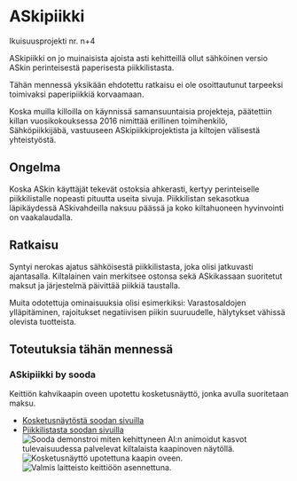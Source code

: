 # ASkipiikki
Ikuisuusprojekti nr. n+4

ASkipiikki on jo muinaisista ajoista asti kehitteillä ollut sähköinen versio ASkin perinteisestä paperisesta piikkilistasta.

Tähän mennessä yksikään ehdotettu ratkaisu ei ole osoittautunut tarpeeksi toimivaksi paperipiikkiä korvaamaan.

Koska muilla killoilla on käynnissä samansuuntaisia projekteja, päätettiin killan vuosikokouksessa 2016 nimittää erillinen toimihenkilö, Sähköpiikkijäbä, vastuuseen ASkipiikkiprojektista ja kiltojen välisestä yhteistyöstä.

## Ongelma
Koska ASkin käyttäjät tekevät ostoksia ahkerasti, kertyy perinteiselle piikkilistalle nopeasti pituutta useita sivuja. Piikkilistan sekasotkua läpikäydessä ASkivahdeilla naksuu päässä ja koko kiltahuoneen hyvinvointi on vaakalaudalla.

## Ratkaisu
Syntyi nerokas ajatus sähköisestä piikkilistasta, joka olisi jatkuvasti ajantasalla. Kiltalainen vain merkitsee ostonsa sekä ASkikassaan suoritetut maksut ja järjestelmä päivittää piikkiä taustalla.

Muita odotettuja ominaisuuksia olisi esimerkiksi: Varastosaldojen ylläpitäminen, rajoitukset negatiivisen piikin suuruudelle, hälytykset vähissä olevista tuotteista.

## Toteutuksia tähän mennessä

### ASkipiikki by sooda

Keittiön kahvikaapin oveen upotettu kosketusnäyttö, jonka avulla suoritetaan maksu.
* [Kosketusnäytöstä soodan sivuilla](http://sooda.dy.fi/2010/7/30/kiva-iso-kosketusnaytto/)
* [Piikkilistasta soodan sivuilla](http://sooda.dy.fi/2010/8/17/piikkilista-nyt-sahkoisena/)
![Sooda demonstroi miten kehittyneen AI:n animoidut kasvot tulevaisuudessa palvelevat kiltalaista kaapinoven näytöllä.](https://github.com/saatokerho/ASkipiikki/blob/master/photos/soodapiikki1.jpg)
![Kosketusnäyttö upotettuna kaapin oveen.](https://github.com/saatokerho/ASkipiikki/blob/master/photos/soodapiikki2.jpg)
![Valmis laitteisto keittiöön asennettuna.](https://github.com/saatokerho/ASkipiikki/blob/master/photos/soodapiikki3.jpg)
